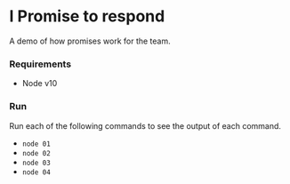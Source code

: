 # I Promise to respond

A demo of how promises work for the team. 

### Requirements

- Node v10

### Run

Run each of the following commands to see the output of each command.

- `node 01`
- `node 02`
- `node 03`
- `node 04`